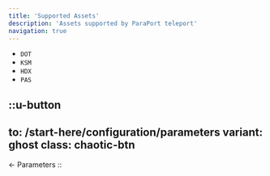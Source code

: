 ```yaml
---
title: 'Supported Assets'
description: 'Assets supported by ParaPort teleport'
navigation: true
---
```


- `DOT`
- `KSM`
- `HDX`
- `PAS`

::u-button
---
to: /start-here/configuration/parameters
variant: ghost
class: chaotic-btn
---
← Parameters
::
